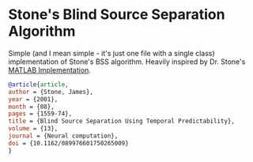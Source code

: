 # Stone's Blind Source Separation Algorithm

Simple (and I mean simple - it's just one file with a single class) implementation of Stone's BSS algorithm. Heavily inspired by Dr. Stone's [MATLAB Implementation](https://jamesstone.sites.sheffield.ac.uk/code).

```bibtex
@article{article,
author = {Stone, James},
year = {2001},
month = {08},
pages = {1559-74},
title = {Blind Source Separation Using Temporal Predictability},
volume = {13},
journal = {Neural computation},
doi = {10.1162/089976601750265009}
}
```
